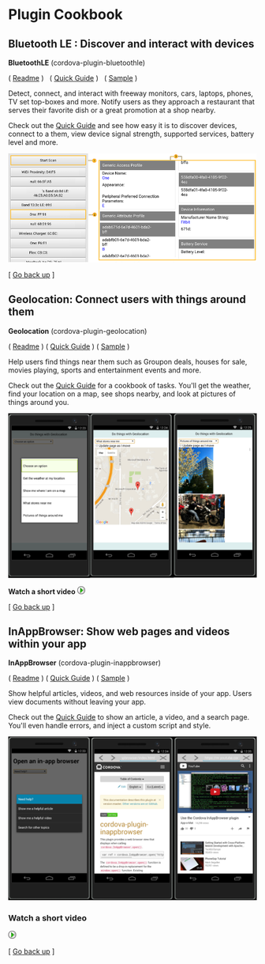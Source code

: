 <properties
   pageTitle="Need title | Cordova"
   description="Need title"
   services="na"
   documentationCenter=""
   authors="normesta"
   tags=""/>
<tags
   ms.service="na"
   ms.devlang="javascript"
   ms.topic="article"
   ms.tgt_pltfrm="mobile-multiple"
   ms.workload="na"
   ms.date="04/31/2016"
   ms.author="normesta"/>

# <a id="top"></a>Plugin Cookbook

## Bluetooth LE : Discover and interact with devices

**BluetoothLE** (cordova-plugin-bluetoothle)

   ( [Readme](https://www.npmjs.com/package/cordova-plugin-bluetoothle) ) &nbsp; ( [Quick Guide](https://www.npmjs.com/package/cordova-plugin-bluetoothle#sample-discover-and-interact-with-bluetooth-le-devices) )  &nbsp; ( [Sample](https://www.npmjs.com/package/cordova-plugin-bluetoothle#sample-discover-and-interact-with-bluetooth-le-devices) )

Detect, connect, and interact with freeway monitors, cars, laptops, phones, TV set top-boxes and more. Notify users as they approach a restaurant that serves their favorite dish or a great promotion at a shop nearby.

Check out the [Quick Guide](https://www.npmjs.com/package/cordova-plugin-bluetoothle#sample-discover-and-interact-with-bluetooth-le-devices) and see how easy it is to discover devices, connect to a them, view device signal strength, supported services, battery level and more.

![scan-for-devices](media/use-cordova-plugins/bluetoothle-app-scan.png)

[ [Go back up](#top) ]

## Geolocation: Connect users with things around them

**Geolocation** (cordova-plugin-geolocation)

( [Readme](https://www.npmjs.com/package/cordova-plugin-geolocation) )  ( [Quick Guide](https://github.com/normesta/cordova-plugin-geolocation/blob/master/README.md#sample-get-the-weather-find-stores-and-see-photos-of-things-nearby-with-geolocation) ) ( [ Sample](https://github.com/normesta/cordova-samples/tree/master/cordova-plugin-geolocation) )

Help users find things near them such as Groupon deals, houses for sale, movies playing, sports and entertainment events and more.

Check out the [Quick Guide](https://github.com/normesta/cordova-plugin-geolocation/blob/master/README.md#sample-get-the-weather-find-stores-and-see-photos-of-things-nearby-with-geolocation) for a cookbook of tasks. You'll get the weather, find your location on a map, see shops nearby, and look at pictures of things around you.


![scan-for-devices](media/use-cordova-plugins/geolocation-sample.png)

**Watch a short video** [![alt text][2]][1]

  [1]: https://az754404.vo.msecnd.net/public/vscode_preview.mp4
  [2]: media/use-cordova-plugins/videoPlayIcon.png (Watch a short video)

[ [Go back up](#top) ]

## InAppBrowser: Show web pages and videos within your app

**InAppBrowser** (cordova-plugin-inappbrowser)

( [Readme](https://www.npmjs.com/package/cordova-plugin-inappbrowser) )  ( [Quick Guide](https://github.com/normesta/cordova-plugin-inappbrowser/blob/master/README.md#sample-show-help-pages-with-an-inappbrowser) ) ( [ Sample](https://github.com/normesta/cordova-samples/tree/master/cordova-plugin-inappbrowser) )

Show helpful articles, videos, and web resources inside of your app. Users view documents without leaving your app.    

Check out the [Quick Guide](https://github.com/normesta/cordova-plugin-inappbrowser/blob/master/README.md#sample-show-help-pages-with-an-inappbrowser) to show an article, a video, and a search page. You'll even handle errors, and inject a custom script and style.


![scan-for-devices](media/use-cordova-plugins/inappbrowser-sample.png)

### Watch a short video

[![alt text][2]][1]

  [1]: https://az754404.vo.msecnd.net/public/vscode_preview.mp4
  [2]: media/use-cordova-plugins/videoImage.png (Watch a short video)

[ [Go back up](#top) ]
